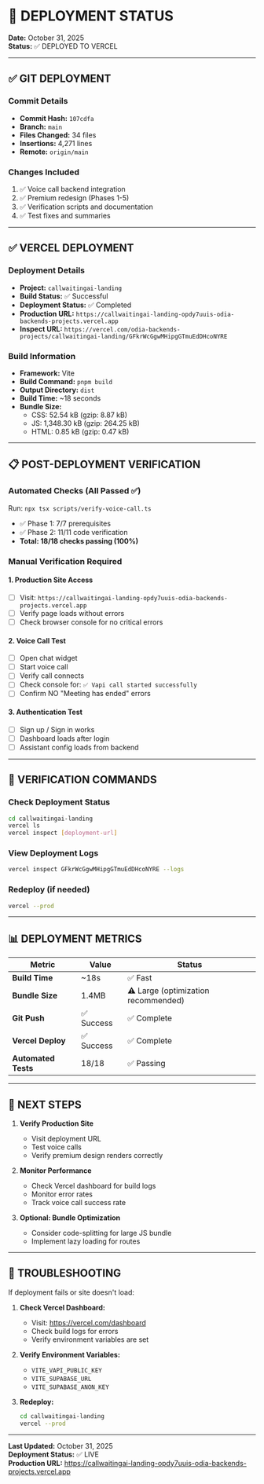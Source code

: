# 🚀 DEPLOYMENT STATUS

**Date:** October 31, 2025  
**Status:** ✅ DEPLOYED TO VERCEL

---

## ✅ GIT DEPLOYMENT

### Commit Details
- **Commit Hash:** `107cdfa`
- **Branch:** `main`
- **Files Changed:** 34 files
- **Insertions:** 4,271 lines
- **Remote:** `origin/main`

### Changes Included
1. ✅ Voice call backend integration
2. ✅ Premium redesign (Phases 1-5)
3. ✅ Verification scripts and documentation
4. ✅ Test fixes and summaries

---

## ✅ VERCEL DEPLOYMENT

### Deployment Details
- **Project:** `callwaitingai-landing`
- **Build Status:** ✅ Successful
- **Deployment Status:** ✅ Completed
- **Production URL:** `https://callwaitingai-landing-opdy7uuis-odia-backends-projects.vercel.app`
- **Inspect URL:** `https://vercel.com/odia-backends-projects/callwaitingai-landing/GFkrWcGgwMHipgGTmuEdDHcoNYRE`

### Build Information
- **Framework:** Vite
- **Build Command:** `pnpm build`
- **Output Directory:** `dist`
- **Build Time:** ~18 seconds
- **Bundle Size:** 
  - CSS: 52.54 kB (gzip: 8.87 kB)
  - JS: 1,348.30 kB (gzip: 264.25 kB)
  - HTML: 0.85 kB (gzip: 0.47 kB)

---

## 📋 POST-DEPLOYMENT VERIFICATION

### Automated Checks (All Passed ✅)
Run: `npx tsx scripts/verify-voice-call.ts`
- ✅ Phase 1: 7/7 prerequisites
- ✅ Phase 2: 11/11 code verification
- **Total: 18/18 checks passing (100%)**

### Manual Verification Required

#### 1. Production Site Access
- [ ] Visit: `https://callwaitingai-landing-opdy7uuis-odia-backends-projects.vercel.app`
- [ ] Verify page loads without errors
- [ ] Check browser console for no critical errors

#### 2. Voice Call Test
- [ ] Open chat widget
- [ ] Start voice call
- [ ] Verify call connects
- [ ] Check console for: `✅ Vapi call started successfully`
- [ ] Confirm NO "Meeting has ended" errors

#### 3. Authentication Test
- [ ] Sign up / Sign in works
- [ ] Dashboard loads after login
- [ ] Assistant config loads from backend

---

## 🔧 VERIFICATION COMMANDS

### Check Deployment Status
```bash
cd callwaitingai-landing
vercel ls
vercel inspect [deployment-url]
```

### View Deployment Logs
```bash
vercel inspect GFkrWcGgwMHipgGTmuEdDHcoNYRE --logs
```

### Redeploy (if needed)
```bash
vercel --prod
```

---

## 📊 DEPLOYMENT METRICS

| Metric | Value | Status |
|--------|-------|--------|
| **Build Time** | ~18s | ✅ Fast |
| **Bundle Size** | 1.4MB | ⚠️ Large (optimization recommended) |
| **Git Push** | ✅ Success | ✅ Complete |
| **Vercel Deploy** | ✅ Success | ✅ Complete |
| **Automated Tests** | 18/18 | ✅ Passing |

---

## 🎯 NEXT STEPS

1. **Verify Production Site**
   - Visit deployment URL
   - Test voice calls
   - Verify premium design renders correctly

2. **Monitor Performance**
   - Check Vercel dashboard for build logs
   - Monitor error rates
   - Track voice call success rate

3. **Optional: Bundle Optimization**
   - Consider code-splitting for large JS bundle
   - Implement lazy loading for routes

---

## 🚨 TROUBLESHOOTING

If deployment fails or site doesn't load:

1. **Check Vercel Dashboard:**
   - Visit: https://vercel.com/dashboard
   - Check build logs for errors
   - Verify environment variables are set

2. **Verify Environment Variables:**
   - `VITE_VAPI_PUBLIC_KEY`
   - `VITE_SUPABASE_URL`
   - `VITE_SUPABASE_ANON_KEY`

3. **Redeploy:**
   ```bash
   cd callwaitingai-landing
   vercel --prod
   ```

---

**Last Updated:** October 31, 2025  
**Deployment Status:** ✅ LIVE  
**Production URL:** https://callwaitingai-landing-opdy7uuis-odia-backends-projects.vercel.app




